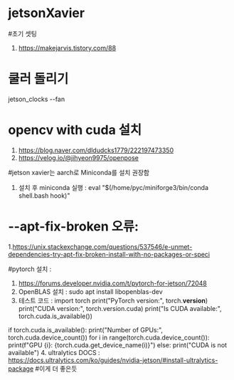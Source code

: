 # jetsonXavier
#초기 셋팅
1. https://makejarvis.tistory.com/88
   
# 쿨러 돌리기
jetson_clocks --fan


# opencv with cuda 설치
1. https://blog.naver.com/dldudcks1779/222197473350
2. https://velog.io/@jihyeon9975/openpose

#jetson xavier는 aarch로 Miniconda를 설치 권장함
1. 설치 후 miniconda 실행 : eval "$(/home/pyc/miniforge3/bin/conda shell.bash hook)"

# --apt-fix-broken 오류:
1.https://unix.stackexchange.com/questions/537546/e-unmet-dependencies-try-apt-fix-broken-install-with-no-packages-or-speci

#pytorch 설치 :
1. https://forums.developer.nvidia.com/t/pytorch-for-jetson/72048
2. OpenBLAS 설치 : sudo apt install libopenblas-dev
3. 테스트 코드 :
import torch
print("PyTorch version:", torch.__version__)
print("CUDA version:", torch.version.cuda)
print("Is CUDA available:", torch.cuda.is_available())

if torch.cuda.is_available():
    print("Number of GPUs:", torch.cuda.device_count())
    for i in range(torch.cuda.device_count()):
        print(f"GPU {i}: {torch.cuda.get_device_name(i)}")
else:
    print("CUDA is not available")
4. ultralytics DOCS : https://docs.ultralytics.com/ko/guides/nvidia-jetson/#install-ultralytics-package #이게 더 좋은듯
